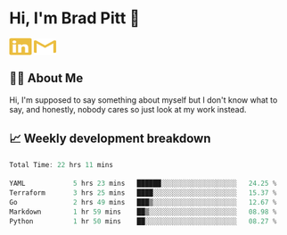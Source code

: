 # Hi, I'm Brad Pitt 👋


<a href="https://www.linkedin.com/in/mathias-mauraisin/" target="blank"><img align="center" src="./icons/linkedin.svg" alt="https://www.linkedin.com/in/mathias-mauraisin/" height="30" width="40" /></a>
<a href="mailto:mathias.mauraisin.pro@gmail.com" target="blank"><img align="center" src="./icons/gmail.svg" alt="redrew" height="30" width="40" /></a>




<!-- ![snap](images/Snap_dark.png?raw=true) -->
<!-- ![snap](images/Snap_dark_bg.png?raw=true) -->


<!-- [![My Skills](https://skillicons.dev/icons?i=c,cpp,html,css,js,ts,)](https://skillicons.dev) -->

## 🙋‍♂️&nbsp;About Me

Hi, I'm supposed to say something about myself but I don't know what to say, and honestly, nobody cares so just look at my work instead.

## 📈&nbsp;Weekly development breakdown

<!-- [![mamaurai's 42 stats](https://badge42.vercel.app/api/v2/cl1l4qz93000609l4yixitcl4/stats?cursusId=21&coalitionId=45)](https://github.com/JaeSeoKim/badge42) -->





<!--START_SECTION:waka-->

```rust
Total Time: 22 hrs 11 mins

YAML            5 hrs 23 mins   ██████░░░░░░░░░░░░░░░░░░░   24.25 %
Terraform       3 hrs 25 mins   ████░░░░░░░░░░░░░░░░░░░░░   15.37 %
Go              2 hrs 49 mins   ███▒░░░░░░░░░░░░░░░░░░░░░   12.67 %
Markdown        1 hr 59 mins    ██▒░░░░░░░░░░░░░░░░░░░░░░   08.98 %
Python          1 hr 50 mins    ██░░░░░░░░░░░░░░░░░░░░░░░   08.27 %
```

<!--END_SECTION:waka-->


